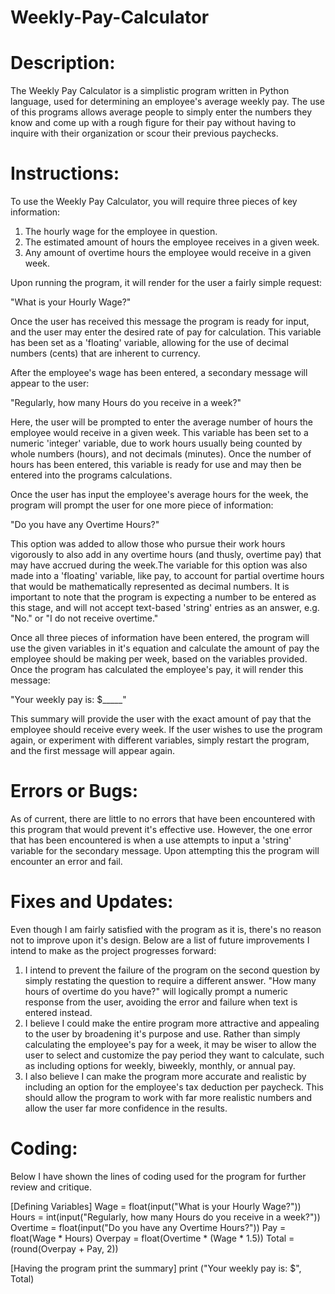 # Weekly-Pay-Calculator

# Description:

The Weekly Pay Calculator is a simplistic program written in Python language, used for determining an employee's average weekly pay. The use of this programs allows average people to simply enter the numbers they know and come up with a rough figure for their pay without having to inquire with their organization or scour their previous paychecks.


# Instructions:

To use the Weekly Pay Calculator, you will require three pieces of key information:

1. The hourly wage for the employee in question.
2. The estimated amount of hours the employee receives in a given week.
3. Any amount of overtime hours the employee would receive in a given week.

Upon running the program, it will render for the user a fairly simple request:

"What is your Hourly Wage?"

Once the user has received this message the program is ready for input, and the user may enter the desired rate of pay for calculation. This variable has been set as a 'floating' variable, allowing for the use of decimal numbers (cents) that are inherent to currency.

After the employee's wage has been entered, a secondary message will appear to the user:

"Regularly, how many Hours do you receive in a week?"

Here, the user will be prompted to enter the average number of hours the employee would receive in a given week. This variable has been set to a numeric 'integer' variable, due to work hours usually being counted by whole numbers (hours), and not decimals (minutes). Once the number of hours has been entered, this variable is ready for use and may then be entered into the programs calculations.

Once the user has input the employee's average hours for the week, the program will prompt the user for one more piece of information:

"Do you have any Overtime Hours?"

This option was added to allow those who pursue their work hours vigorously to also add in any overtime hours (and thusly, overtime pay) that may have accrued during the week.The variable for this option was also made into a 'floating' variable, like pay, to account for partial overtime hours that would be mathematically represented as decimal numbers. It is important to note that the program is expecting a number to be entered as this stage, and will not accept text-based 'string' entries as an answer, e.g. "No." or "I do not receive overtime."

Once all three pieces of information have been entered, the program will use the given variables in it's equation and calculate the amount of pay the employee should be making per week, based on the variables provided. Once the program has calculated the employee's pay, it will render this message:

"Your weekly pay is: $_____"

This summary will provide the user with the exact amount of pay that the employee should receive every week. If the user wishes to use the program again, or experiment with different variables, simply restart the program, and the first message will appear again.


# Errors or Bugs:

As of current, there are little to no errors that have been encountered with this program that would prevent it's effective use. However, the one error that has been encountered is when a use attempts to input a 'string' variable for the secondary message. Upon attempting this the program will encounter an error and fail.


# Fixes and Updates:

Even though I am fairly satisfied with the program as it is, there's no reason not to improve upon it's design. Below are a list of future improvements I intend to make as the project progresses forward:

1. I intend to prevent the failure of the program on the second question by simply restating the question to require a different answer. "How many hours of overtime do you have?" will logically prompt a numeric response from the user, avoiding the error and failure when text is entered instead.
2. I believe I could make the entire program more attractive and appealing to the user by broadening it's purpose and use. Rather than simply calculating the employee's pay for a week, it may be wiser to allow the user to select and customize the pay period they want to calculate, such as including options for weekly, biweekly, monthly, or annual pay.
3. I also believe I can make the program more accurate and realistic by including an option for the employee's tax deduction per paycheck. This should allow the program to work with far more realistic numbers and allow the user far more confidence in the results.


# Coding:

Below I have shown the lines of coding used for the program for further review and critique.

[Defining Variables]
Wage = float(input("What is your Hourly Wage?"))
Hours = int(input("Regularly, how many Hours do you receive in a week?"))
Overtime = float(input("Do you have any Overtime Hours?"))
Pay = float(Wage * Hours)
Overpay = float(Overtime * (Wage * 1.5))
Total = (round(Overpay + Pay, 2))

[Having the program print the summary]
print ("Your weekly pay is: $", Total)
